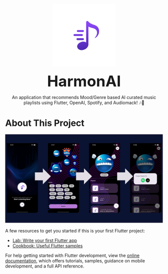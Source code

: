 <p align="center">
  <img src="assets/images/harmonailogo.png" alt="HarmonAI Logo" width="200"/>
</p>

<p align="center">
  <span style="font-size: 48px; font-weight: bold;">HarmonAI</span>
</p>

<p align="center">
  An application that recommends Mood/Genre based AI curated music playlists using Flutter, OpenAI, Spotify, and Audiomack! 🎶🤖
</p>

# About This Project


![HarmonAI Banner](assets/images/harmonai_snippet.png)


A few resources to get you started if this is your first Flutter project:

- [Lab: Write your first Flutter app](https://docs.flutter.dev/get-started/codelab)
- [Cookbook: Useful Flutter samples](https://docs.flutter.dev/cookbook)

For help getting started with Flutter development, view the
[online documentation](https://docs.flutter.dev/), which offers tutorials,
samples, guidance on mobile development, and a full API reference.
